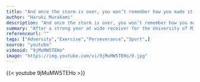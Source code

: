 ```yaml
---
title: "And once the storm is over, you won’t remember how you made it through, how you managed to survive. You won’t even be sure, whether the storm is really over. But one thing is certain. When you come out of the storm, you won’t be the same person who walked in. That’s what this storm’s all about."
author: "Haruki Murakami"
description: "And once the storm is over, you won’t remember how you made it through, how you managed to survive. You won’t even be sure, whether the storm is really over. But one thing is certain. When you come out of the storm, you won’t be the same person who walked in. That’s what this storm’s all about. - Haruki Murakami quotes from GetInspired365.com"
summary: "After a strong year at wide receiver for the University of Missouri, L'Damian Washington is now an NFL draft prospect. 'Pro Day: L'Damian Washington' tells the story of a young man who lost both parents and faces the pressure of providing for himself and his three brothers. Missouri's pro day is where L'Damian will have the chance to prove those who doubt his ability wrong and change the lives of his family in Shreveport, Louisiana. "
referenceurl: ""
tags: ["Adversity","Exercise","Perseverance","Sport",]
source: "youtube"
videoid: "9jMuMW5TEHo"
image: "https://img.youtube.com/vi/9jMuMW5TEHo/0.jpg"
---
```


{{< youtube 9jMuMW5TEHo >}}
